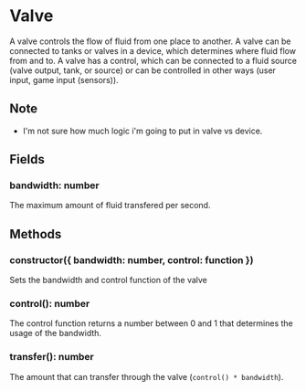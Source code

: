 # Valve
A valve controls the flow of fluid from one place to another.
A valve can be connected to tanks or valves in a device, which determines where fluid flow from and to.
A valve has a control, which can be connected to a fluid source (valve output, tank, or source) or can be controlled in other ways (user input, game input (sensors)).

## Note
- I'm not sure how much logic i'm going to put in valve vs device.

## Fields

### bandwidth: number
The maximum amount of fluid transfered per second.


## Methods

### constructor({ bandwidth: number, control: function })
Sets the bandwidth and control function of the valve

### control(): number
The control function returns a number between 0 and 1 that determines the usage of the bandwidth.

### transfer(): number
The amount that can transfer through the valve (`control() * bandwidth`). 